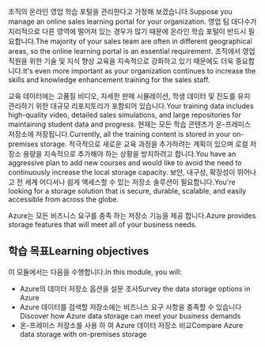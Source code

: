 <span data-ttu-id="20cc6-101">조직의 온라인 영업 학습 포털을 관리한다고 가정해 보겠습니다.</span><span class="sxs-lookup"><span data-stu-id="20cc6-101">Suppose you manage an online sales learning portal for your organization.</span></span> <span data-ttu-id="20cc6-102">영업 팀 대다수가 지리적으로 다른 영역에 떨어져 있는 경우가 많기 때문에 온라인 학습 포털이 반드시 필요합니다.</span><span class="sxs-lookup"><span data-stu-id="20cc6-102">The majority of your sales team are often in different geographical areas, so the online learning portal is an essential requirement.</span></span> <span data-ttu-id="20cc6-103">조직에서 영업 직원을 위한 기술 및 지식 향상 교육을 지속적으로 강화하고 있기 때문에도 더욱 중요합니다.</span><span class="sxs-lookup"><span data-stu-id="20cc6-103">It's even more important as your organization continues to increase the skills and knowledge enhancement training for the sales staff.</span></span>

<span data-ttu-id="20cc6-104">교육 데이터에는 고품질 비디오, 자세한 판매 시뮬레이션, 학생 데이터 및 진도를 유지 관리하기 위한 대규모 리포지토리가 포함되어 있습니다.</span><span class="sxs-lookup"><span data-stu-id="20cc6-104">Your training data includes high-quality video, detailed sales simulations, and large repositories for maintaining student data and progress.</span></span> <span data-ttu-id="20cc6-105">현재는 모든 학습 콘텐츠가 온-프레미스 저장소에 저장됩니다.</span><span class="sxs-lookup"><span data-stu-id="20cc6-105">Currently, all the training content is stored in your on-premises storage.</span></span> <span data-ttu-id="20cc6-106">적극적으로 새로운 교육 과정을 추가하려는 계획이 있으며 로컬 저장소 용량을 지속적으로 추가해야 하는 상황을 방지하려고 합니다.</span><span class="sxs-lookup"><span data-stu-id="20cc6-106">You have an aggressive plan to add new courses and would like to avoid the need to continuously increase the local storage capacity.</span></span>
<span data-ttu-id="20cc6-107">보안, 내구성, 확장성이 뛰어나고 전 세계 어디서나 쉽게 액세스할 수 있는 저장소 솔루션이 필요합니다.</span><span class="sxs-lookup"><span data-stu-id="20cc6-107">You're looking for a storage solution that is secure, durable, scalable, and easily accessible from across the globe.</span></span>

<span data-ttu-id="20cc6-108">Azure는 모든 비즈니스 요구를 충족 하는 저장소 기능을 제공 합니다.</span><span class="sxs-lookup"><span data-stu-id="20cc6-108">Azure provides storage features that will meet all of your business needs.</span></span>

## <a name="learning-objectives"></a><span data-ttu-id="20cc6-109">학습 목표</span><span class="sxs-lookup"><span data-stu-id="20cc6-109">Learning objectives</span></span>

<span data-ttu-id="20cc6-110">이 모듈에서는 다음을 수행합니다.</span><span class="sxs-lookup"><span data-stu-id="20cc6-110">In this module, you will:</span></span>

- <span data-ttu-id="20cc6-111">Azure의 데이터 저장소 옵션을 설문 조사</span><span class="sxs-lookup"><span data-stu-id="20cc6-111">Survey the data storage options in Azure</span></span>
- <span data-ttu-id="20cc6-112">Azure 데이터를 검색할 저장소에는 비즈니스 요구 사항을 충족할 수 있습니다</span><span class="sxs-lookup"><span data-stu-id="20cc6-112">Discover how Azure data storage can meet your business demands</span></span>
- <span data-ttu-id="20cc6-113">온-프레미스 저장소를 사용 하 여 Azure 데이터 저장소 비교</span><span class="sxs-lookup"><span data-stu-id="20cc6-113">Compare Azure data storage with on-premises storage</span></span>